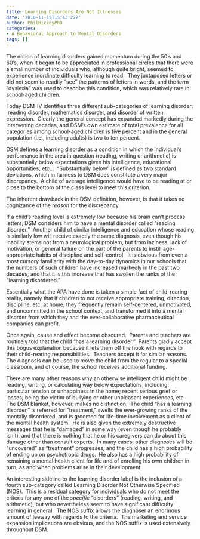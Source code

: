 ```yaml
---
title: Learning Disorders Are Not Illnesses
date: '2010-11-15T15:43:22Z'
author: PhilHickeyPhD
categories:
- A Behavioral Approach to Mental Disorders
tags: []
---
```


The notion of learning disorders gained momentum during the 50’s and 60’s, when it began to be appreciated in professional circles that there were a small number of individuals who, although quite bright, seemed to experience inordinate difficulty learning to read.  They juxtaposed letters or did not seem to readily “see” the patterns of letters in words, and the term “dyslexia” was used to describe this condition, which was relatively rare in school-aged children.

Today DSM-IV identifies three different sub-categories of learning disorder:  reading disorder, mathematics disorder, and disorder of written expression.  Clearly the general concept has expanded markedly during the intervening decades, and DSM’s own estimate of total prevalence for all categories among school-aged children is five percent and in the general population (i.e., including adults) is two to ten percent.

DSM defines a learning disorder as a condition in which the individual’s performance in the area in question (reading, writing or arithmetic) is substantially below expectations given his intelligence, educational opportunities, etc...  “Substantially below” is defined as two standard deviations, which in fairness to DSM does constitute a very major discrepancy.  A child of average intelligence would have to be reading at or close to the bottom of the class level to meet this criterion.

The inherent drawback in the DSM definition, however, is that it takes no cognizance of the <em>reason</em> for the discrepancy.

If a child’s reading level is extremely low because his brain can’t process letters, DSM considers him to have a mental disorder called “reading disorder.”  Another child of similar intelligence and education whose reading is similarly low will receive exactly the same diagnosis, even though his inability stems not from a neurological problem, but from laziness, lack of motivation, or general failure on the part of the parents to instill age-appropriate habits of discipline and self-control.  It is obvious from even a most cursory familiarity with the day-to-day dynamics in our schools that the numbers of such children have increased markedly in the past two decades, and that it is this increase that has swollen the ranks of the “learning disordered.”

Essentially what the APA have done is taken a simple fact of child-rearing reality, namely that if children to not receive appropriate training, direction, discipline, etc. at home, they frequently remain self-centered, unmotivated, and uncommitted in the school context, and transformed it into a mental disorder from which they and the ever-collaborative pharmaceutical companies can profit.

Once again, cause and effect become obscured.  Parents and teachers are routinely told that the child “has a learning disorder.”  Parents gladly accept this bogus explanation because it lets them off the hook with regards to their child-rearing responsibilities.  Teachers accept it for similar reasons.  The diagnosis can be used to move the child from the regular to a special classroom, and of course, the school receives additional funding.

There are many other reasons why an otherwise intelligent child might be reading, writing, or calculating way below expectations, including:  particular tension or unhappiness in the home; recent serious grief or losses; being the victim of bullying or other unpleasant experiences, etc..  The DSM blanket, however, makes no distinction.  The child “has a learning disorder,” is referred for "treatment," swells the ever-growing ranks of the mentally disordered, and is groomed for life-time involvement as a client of the mental health system.  He is also given the extremely destructive messages that he is “damaged” in some way (even though he probably isn’t), and that there is nothing that he or his caregivers can do about this damage other than consult experts.  In many cases, other diagnoses will be “uncovered” as “treatment” progresses, and the child has a high probability of ending up on psychotropic drugs.  He also has a high probability of remaining a mental health client for life and of enrolling his own children in turn, as and when problems arise in their development.

An interesting sideline to the learning disorder label is the inclusion of a fourth sub-category called Learning Disorder Not Otherwise Specified (NOS).  This is a residual category for individuals who do not meet the criteria for any one of the <em>specific</em> “disorders” (reading, writing, and arithmetic), but who nevertheless seem to have significant difficulty learning in general.  The NOS suffix allows the diagnoser an enormous amount of leeway with regards to the criteria.  The marketing and service expansion implications are obvious, and the NOS suffix is used extensively throughout DSM.